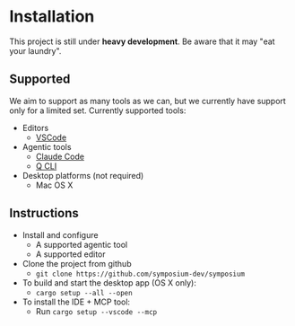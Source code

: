 # Installation

This project is still under **heavy development**. Be aware that it may "eat your laundry".

## Supported

We aim to support as many tools as we can, but we currently have support only for a limited set. Currently supported tools:

* Editors
    * [VSCode](https://code.visualstudio.com/)
* Agentic tools
    * [Claude Code](https://github.com/anthropics/claude-code)
    * [Q CLI](https://github.com/aws/amazon-q-developer-cli)
* Desktop platforms (not required)
    * Mac OS X

## Instructions

* Install and configure
    * A supported agentic tool
    * A supported editor
* Clone the project from github
    * `git clone https://github.com/symposium-dev/symposium`
* To build and start the desktop app (OS X only):
    * `cargo setup --all --open`
* To install the IDE + MCP tool:
    * Run `cargo setup --vscode --mcp`

